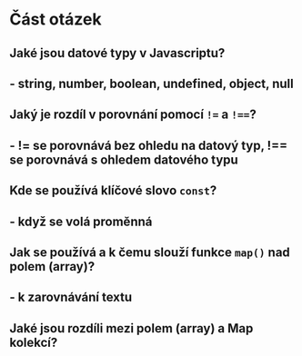 # Část otázek

## Jaké jsou datové typy v Javascriptu? 
##    - string, number, boolean, undefined, object, null

## Jaký je rozdíl v porovnání pomocí `!=` a `!==`?
##    - != se porovnává bez ohledu na datový typ, !== se porovnává s ohledem datového typu

## Kde se používá klíčové slovo `const`?
##    - když se volá proměnná

## Jak se používá a k čemu slouží funkce `map()` nad polem (array)?
##    - k zarovnávání textu

## Jaké jsou rozdíli mezi polem (array) a Map kolekcí?
